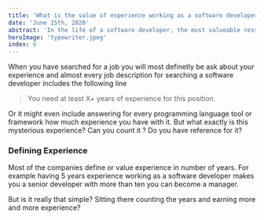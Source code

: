 ```yaml
---
title: 'What is the value of experience working as a software developer'
date: 'June 15th, 2020'
abstract: 'In the life of a software developer, the most valueable ressource you have is experience, but what exactly is experience and how can you value it'
heroImage: 'typewriter.jpeg'
index: 6
---
```


When you have searched for a job you will most definetly be ask about your experience and
almost every job description for searching a software developer includes the following line

> You need at least X+ years of experience for this position.

Or it might even include answering for every programming language tool or framework how much experience you have with it. But what exactly is this mysterious experience? Can you count it ? Do you have reference for it?

### Defining Experience

Most of the companies define or value experience in number of years. For example having 5 years experience working as a software developer makes you a senior developer with more than ten you can become a manager.

But is it really that simple? Sitting there counting the years and earning more and more experience?
